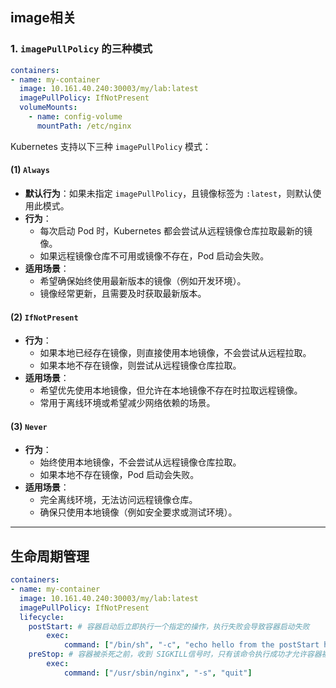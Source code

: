 

## image相关

### **1. `imagePullPolicy` 的三种模式**

```yaml
containers:
- name: my-container
  image: 10.161.40.240:30003/my/lab:latest
  imagePullPolicy: IfNotPresent          
  volumeMounts:
	- name: config-volume
	  mountPath: /etc/nginx
```

Kubernetes 支持以下三种 `imagePullPolicy` 模式：

#### (1) `Always`
- **默认行为**：如果未指定 `imagePullPolicy`，且镜像标签为 `:latest`，则默认使用此模式。
- **行为**：
  - 每次启动 Pod 时，Kubernetes 都会尝试从远程镜像仓库拉取最新的镜像。
  - 如果远程镜像仓库不可用或镜像不存在，Pod 启动会失败。
- **适用场景**：
  - 希望确保始终使用最新版本的镜像（例如开发环境）。
  - 镜像经常更新，且需要及时获取最新版本。

#### (2) `IfNotPresent`
- **行为**：
  - 如果本地已经存在镜像，则直接使用本地镜像，不会尝试从远程拉取。
  - 如果本地不存在镜像，则尝试从远程镜像仓库拉取。
- **适用场景**：
  - 希望优先使用本地镜像，但允许在本地镜像不存在时拉取远程镜像。
  - 常用于离线环境或希望减少网络依赖的场景。

#### (3) `Never`
- **行为**：
  - 始终使用本地镜像，不会尝试从远程镜像仓库拉取。
  - 如果本地不存在镜像，Pod 启动会失败。
- **适用场景**：
  - 完全离线环境，无法访问远程镜像仓库。
  - 确保只使用本地镜像（例如安全要求或测试环境）。

---

## 生命周期管理

```yaml
containers:
- name: my-container
  image: 10.161.40.240:30003/my/lab:latest
  imagePullPolicy: IfNotPresent          
  lifecycle:
	postStart: # 容器启动后立即执行一个指定的操作，执行失败会导致容器启动失败
		exec:
			command: ["/bin/sh", "-c", "echo hello from the postStart handler"]
	preStop: # 容器被杀死之前，收到 SIGKILL信号时，只有该命令执行成功才允许容器被杀死
		exec:
			command: ["/usr/sbin/nginx", "-s", "quit"]
```